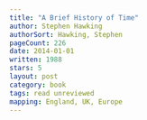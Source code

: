 ```yaml
---
title: "A Brief History of Time"
author: Stephen Hawking
authorSort: Hawking, Stephen
pageCount: 226
date: 2014-01-01
written: 1988
stars: 5
layout: post
category: book
tags: read unreviewed
mapping: England, UK, Europe
---
```

